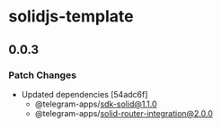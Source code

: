 # solidjs-template

## 0.0.3

### Patch Changes

- Updated dependencies [54adc6f]
  - @telegram-apps/sdk-solid@1.1.0
  - @telegram-apps/solid-router-integration@2.0.0
